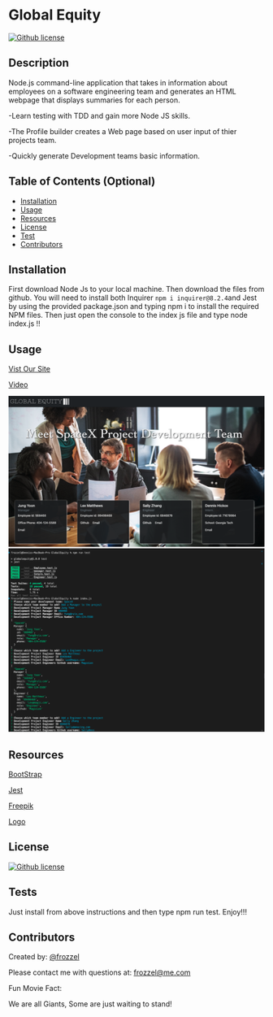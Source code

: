 # Global Equity 
 [![Github license](https://img.shields.io/badge/License-ISC-blue.svg)](https://opensource.org/licenses/ISC)
  ## Description
  Node.js command-line application that takes in information about employees on a software engineering team and generates an HTML webpage that displays summaries for each person.

  -Learn testing with TDD and gain more Node JS skills.
  
  -The Profile builder creates a Web page based on user input of thier projects team.
  
  -Quickly generate Development teams basic information.

  
  ## Table of Contents (Optional)
  
  - [Installation](#installation)
  - [Usage](#usage)
  - [Resources](#resources)
  - [License](#license)
  - [Test](#tests)
  - [Contributors](#contributors)
  
  ## Installation
  First download Node Js to your local machine. Then download the files from github. You will need to install both Inquirer `npm i inquirer@8.2.4`and Jest by using the provided package.json and typing npm i to install the required NPM files. Then just open the console to the index js file and type node index.js !!
  
  ## Usage
  [Vist Our Site](http://frozzel.github.io/GlobalEquity/)
  
  [Video](https://youtu.be/9YzzNMa68jI)
  
![Screen Shots](./scr/Shot.png)
![Screen Shots2](./scr/Shot2.png)

  ## Resources

  [BootStrap](https://getbootstrap.com/docs/5.2/layout/grid/)

  [Jest](https://archive.jestjs.io/docs/en/24.x/expect)

  [Freepik](https://www.freepik.com/free-vector/business-people-in-meeting_2770453.htm)

  [Logo](https://logo.com)
  
  
  ## License
  
  [![Github license](https://img.shields.io/badge/License-ISC-blue.svg)](https://opensource.org/licenses/ISC)
  
  ## Tests

  Just install from above instructions and then type npm run test. Enjoy!!!
  
  ## Contributors 

  Created by: [@frozzel](http://github.com/frozzel)
  
  Please contact me with questions at: frozzel@me.com
  
  Fun Movie Fact: 
  
  We are all Giants, Some are just waiting to stand!



